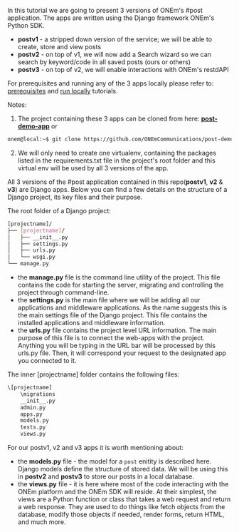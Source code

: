 In this tutorial we are going to present 3 versions of ONEm's #post application. The apps are written using the Django framework ONEm's Python SDK.

- **postv1** - a stripped down version of the service; we will be able to create, store and view posts
- **postv2** - on top of v1, we will now add a Search wizard so we can search by keyword/code in all saved posts (ours or others)
- **postv3** - on top of v2, we will enable interactions with ONEm's restdAPI

For prerequisites and running any of the 3 apps locally please refer to: [prerequisites](/getting_started/python_prereq) and [run locally](/getting_started/python_run_local/) tutorials.


Notes: 

1) The project containing these 3 apps can be cloned from here: [**post-demo-app**](https://github.com/ONEmCommunications/post-demo-app)
or
```bash
onem@local:~$ git clone https://github.com/ONEmCommunications/post-demo-app
```

2) We will only need to create one virtualenv, containing the packages listed in the requirements.txt file in the project's root folder and this virtual env will be used by all 3 versions of the app.

All 3 versions of the #post application contained in this repo(**postv1**, **v2** & **v3**) are Django apps. Below you can find a few details on the structure of a Django project, its key files and their purpose.

The root folder of a Django project:
```bash
[projectname]/
├── [projectname]/
│   ├── __init__.py
│   ├── settings.py
│   ├── urls.py
│   └── wsgi.py
└── manage.py
```

- the **manage.py** file is the command line utility of the project. This file contains the code for starting the server, migrating and controlling the project through command-line.
- the **settings.py** is the main file where we will be adding all our applications and middleware applications. As the name suggests this is the main settings file of the Django project. This file contains the installed applications and middleware information.
- the **urls.py** file contains the project level URL information. The main purpose of this file is to connect the web-apps with the project. Anything you will be typing in the URL bar will be processed by this urls.py file. Then, it will correspond your request to the designated app you connected to it.

The inner [projectname] folder contains the following files:

```bash
\[projectname]
    \migrations
    __init__.py
    admin.py
    apps.py
    models.py
    tests.py
    views.py
```

For our postv1, v2 and v3 apps it is worth mentioning about:

- the **models.py** file - the model for a `post` enitity is described here. Django models define the structure of stored data. We will be using this in **postv2** and **postv3** to store our posts in a local database.
- the **views.py** file - it is here where most of the code interacting with the ONEm platform and the ONEm SDK will reside. At their simplest, the views are a Python function or class that takes a web request and return a web response. They are used to do things like fetch objects from the database, modify those objects if needed, render forms, return HTML, and much more.
